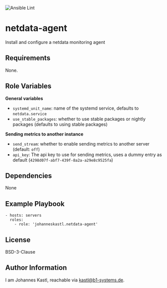 ![Ansible Lint](https://github.com/johanneskastl/ansible-role-netdata-agent/workflows/Ansible%20Lint/badge.svg)

netdata-agent
=========

Install and configure a netdata monitoring agent

Requirements
------------

None.

Role Variables
--------------

**General variables**
- `systemd_unit_name`: name of the systemd service, defaults to `netdata.service`
- `use_stable_packages`: whether to use stable packages or nightly packages (defaults to using stable packages)

**Sending metrics to another instance**
- `send_stream`: whether to enable sending metrics to another server (default: `off`)
- `api_key`: The api key to use for sending metrics, uses a dummy entry as default (`4298d07f-abf7-439f-8a2a-a29e8c9525fa`)

Dependencies
------------

None

Example Playbook
----------------

    - hosts: servers
      roles:
        - role: 'johanneskastl.netdata-agent'

License
-------

BSD-3-Clause

Author Information
------------------

I am Johannes Kastl, reachable via kastl@b1-systems.de.
